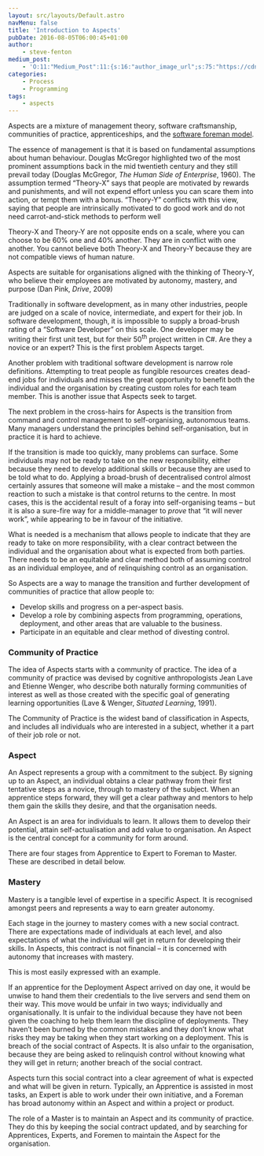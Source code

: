```yaml
---
layout: src/layouts/Default.astro
navMenu: false
title: 'Introduction to Aspects'
pubDate: 2016-08-05T06:00:45+01:00
author:
    - steve-fenton
medium_post:
    - 'O:11:"Medium_Post":11:{s:16:"author_image_url";s:75:"https://cdn-images-1.medium.com/fit/c/400/400/1*eXkhfEuF41g5W_xnc_ydLA.jpeg";s:10:"author_url";s:38:"https://medium.com/@steve.fenton.co.uk";s:11:"byline_name";N;s:12:"byline_email";N;s:10:"cross_link";s:3:"yes";s:2:"id";s:12:"9702d773a714";s:21:"follower_notification";s:3:"yes";s:7:"license";s:19:"all-rights-reserved";s:14:"publication_id";s:2:"-1";s:6:"status";s:5:"draft";s:3:"url";s:51:"https://medium.com/@steve.fenton.co.uk/9702d773a714";}'
categories:
    - Process
    - Programming
tags:
    - aspects
---
```


Aspects are a mixture of management theory, software craftsmanship, communities of practice, apprenticeships, and the [software foreman model](/2014/02/surgical-team-vs-foreman-metaphors/).

The essence of management is that it is based on fundamental assumptions about human behaviour. Douglas McGregor highlighted two of the most prominent assumptions back in the mid twentieth century and they still prevail today (Douglas McGregor, *The Human Side of Enterprise*, 1960). The assumption termed “Theory-X” says that people are motivated by rewards and punishments, and will not expend effort unless you can scare them into action, or tempt them with a bonus. “Theory-Y” conflicts with this view, saying that people are intrinsically motivated to do good work and do not need carrot-and-stick methods to perform well

Theory-X and Theory-Y are not opposite ends on a scale, where you can choose to be 60% one and 40% another. They are in conflict with one another. You cannot believe both Theory-X and Theory-Y because they are not compatible views of human nature.

Aspects are suitable for organisations aligned with the thinking of Theory-Y, who believe their employees are motivated by autonomy, mastery, and purpose (Dan Pink, *Drive*, 2009)

Traditionally in software development, as in many other industries, people are judged on a scale of novice, intermediate, and expert for their job. In software development, though, it is impossible to supply a broad-brush rating of a “Software Developer” on this scale. One developer may be writing their first unit test, but for their 50<sup>th</sup> project written in C#. Are they a novice or an expert? This is the first problem Aspects target.

Another problem with traditional software development is narrow role definitions. Attempting to treat people as fungible resources creates dead-end jobs for individuals and misses the great opportunity to benefit both the individual and the organisation by creating custom roles for each team member. This is another issue that Aspects seek to target.

The next problem in the cross-hairs for Aspects is the transition from command and control management to self-organising, autonomous teams. Many managers understand the principles behind self-organisation, but in practice it is hard to achieve.

If the transition is made too quickly, many problems can surface. Some individuals may not be ready to take on the new responsibility, either because they need to develop additional skills or because they are used to be told what to do. Applying a broad-brush of decentralised control almost certainly assures that someone will make a mistake – and the most common reaction to such a mistake is that control returns to the centre. In most cases, this is the accidental result of a foray into self-organising teams – but it is also a sure-fire way for a middle-manager to *prove* that “it will never work”, while appearing to be in favour of the initiative.

What is needed is a mechanism that allows people to indicate that they are ready to take on more responsibility, with a clear contract between the individual and the organisation about what is expected from both parties. There needs to be an equitable and clear method both of assuming control as an individual employee, and of relinquishing control as an organisation.

So Aspects are a way to manage the transition and further development of communities of practice that allow people to:

- Develop skills and progress on a per-aspect basis.
- Develop a role by combining aspects from programming, operations, deployment, and other areas that are valuable to the business.
- Participate in an equitable and clear method of divesting control.

### Community of Practice

The idea of Aspects starts with a community of practice. The idea of a community of practice was devised by cognitive anthropologists Jean Lave and Etienne Wenger, who describe both naturally forming communities of interest as well as those created with the specific goal of generating learning opportunities (Lave &amp; Wenger, *Situated Learning*, 1991).

The Community of Practice is the widest band of classification in Aspects, and includes all individuals who are interested in a subject, whether it a part of their job role or not.

### Aspect

An Aspect represents a group with a commitment to the subject. By signing up to an Aspect, an individual obtains a clear pathway from their first tentative steps as a novice, through to mastery of the subject. When an apprentice steps forward, they will get a clear pathway and mentors to help them gain the skills they desire, and that the organisation needs.

An Aspect is an area for individuals to learn. It allows them to develop their potential, attain self-actualisation and add value to organisation. An Aspect is the central concept for a community for form around.

There are four stages from Apprentice to Expert to Foreman to Master. These are described in detail below.

### Mastery

Mastery is a tangible level of expertise in a specific Aspect. It is recognised amongst peers and represents a way to earn greater autonomy.

Each stage in the journey to mastery comes with a new social contract. There are expectations made of individuals at each level, and also expectations of what the individual will get in return for developing their skills. In Aspects, this contract is not financial – it is concerned with autonomy that increases with mastery.

This is most easily expressed with an example.

If an apprentice for the Deployment Aspect arrived on day one, it would be unwise to hand them their credentials to the live servers and send them on their way. This move would be unfair in two ways; individually and organisationally. It is unfair to the individual because they have not been given the coaching to help them learn the discipline of deployments. They haven’t been burned by the common mistakes and they don’t know what risks they may be taking when they start working on a deployment. This is breach of the social contract of Aspects. It is also unfair to the organisation, because they are being asked to relinquish control without knowing what they will get in return; another breach of the social contract.

Aspects turn this social contract into a clear agreement of what is expected and what will be given in return. Typically, an Apprentice is assisted in most tasks, an Expert is able to work under their own initiative, and a Foreman has broad autonomy within an Aspect and within a project or product.

The role of a Master is to maintain an Aspect and its community of practice. They do this by keeping the social contract updated, and by searching for Apprentices, Experts, and Foremen to maintain the Aspect for the organisation.